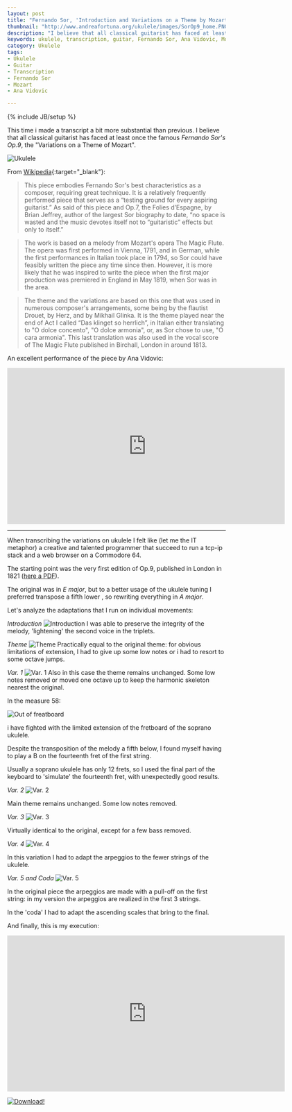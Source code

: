 ```yaml
---
layout: post
title: "Fernando Sor, 'Introduction and Variations on a Theme by Mozart', Op. 9 - My Ukulele version"
thumbnail: "http://www.andreafortuna.org/ukulele/images/SorOp9_home.PNG"
description: "I believe that all classical guitarist has faced at least once the famous Fernando Sor's Op.9, the 'Variations on a Theme of Mozart'."
keywords: ukulele, transcription, guitar, Fernando Sor, Ana Vidovic, Mozart, Op. 9
category: Ukulele
tags: 
- Ukulele
- Guitar
- Transcription
- Fernando Sor
- Mozart
- Ana Vidovic

---
```

{% include JB/setup %}

This time i made a transcript a bit more substantial than previous.
I believe that all classical guitarist has faced at least once the famous *Fernando Sor's Op.9*, the "Variations on a Theme of Mozart".

![Ukulele](/ukulele/images/SorOp9_home.PNG)
<!-- more -->

From [Wikipedia](https://en.wikipedia.org/wiki/Introduction_and_Variations_on_a_Theme_by_Mozart_(Sor)){:target="_blank"}:

>This piece embodies Fernando Sor's best characteristics as a composer, requiring great technique. It is a relatively frequently performed piece that serves as a “testing ground for every aspiring guitarist.” As said of this piece and Op.7, the Folies d’Espagne, by Brian Jeffrey, author of the largest Sor biography to date, “no space is wasted and the music devotes itself not to “guitaristic” effects but only to itself.” 

>The work is based on a melody from Mozart's opera The Magic Flute. The opera was first performed in Vienna, 1791, and in German, while the first performances in Italian took place in 1794, so Sor could have feasibly written the piece any time since then. However, it is more likely that he was inspired to write the piece when the first major production was premiered in England in May 1819, when Sor was in the area.

>The theme and the variations are based on this one that was used in numerous composer's arrangements, some being by the flautist Drouet, by Herz, and by Mikhail Glinka. It is the theme played near the end of Act I called “Das klinget so herrlich”, in Italian either translating to "O dolce concento", "O dolce armonia", or, as Sor chose to use, "O cara armonia". This last translation was also used in the vocal score of The Magic Flute published in Birchall, London in around 1813.

An excellent performance of the piece by Ana Vidovic:

<iframe width="640" height="360" src="https://www.youtube.com/embed/iaEcDgxm8es" frameborder="0" allowfullscreen></iframe>

<hr/>

When transcribing the variations on ukulele I felt like (let me the IT metaphor) a creative and talented programmer that succeed to run a   tcp-ip stack and a web browser on a Commodore 64.

The starting point was the very first edition of Op.9, published in London in 1821 ([here a PDF](http://imslp.org/wiki/Special:ReverseLookup/112346)).

The original was in *E major*, but to a better usage of the ukulele tuning I preferred transpose a fifth lower , so rewriting everything in *A major*.


Let's analyze the adaptations that I run on individual movements:

*Introduction*
![Introduction](/ukulele/images/SorOp9_intro.PNG)
I was able to preserve the integrity of the melody, 'lightening' the second voice in the triplets.



*Theme*
![Theme](/ukulele/images/SorOp9_theme.PNG)
Practically equal to the original theme: for obvious limitations of extension, I had to give up some low notes or i had to resort to some octave jumps.


*Var. 1*
![Var. 1](/ukulele/images/SorOp9_var_1.PNG)
Also in this case the theme remains unchanged. Some low notes removed or moved one octave up to keep the  harmonic skeleton nearest the original.

In the measure 58:

![Out of freatboard](/ukulele/images/SorOp9_var_1_out_fret.PNG)

i have fighted with the limited extension of the fretboard of the soprano ukulele.

Despite the transposition of the melody a fifth below, I found myself having to play a B on the fourteenth fret of the first string.

Usually a soprano ukulele has only 12 frets, so I used the final part of the keyboard to 'simulate' the fourteenth fret, with unexpectedly good results.

*Var. 2*
![Var. 2](/ukulele/images/SorOp9_var_2.PNG)

Main theme remains unchanged. Some low notes removed.

*Var. 3*
![Var. 3](/ukulele/images/SorOp9_var_3.PNG)

Virtually identical to the original, except for a few bass removed.

*Var. 4*
![Var. 4](/ukulele/images/SorOp9_var_4.PNG)

In this variation I had to adapt the arpeggios to the fewer strings of the ukulele.

*Var. 5 and Coda*
![Var. 5](/ukulele/images/SorOp9_var_5.PNG)

In the original piece the arpeggios are made with a pull-off on the first string: in my version the arpeggios are realized in the first 3 strings. 

In the 'coda' I had to adapt the ascending scales that bring to the final.

And finally, this is my execution:

<iframe width="640" height="360" src="https://www.youtube.com/embed/oaiJPxOzb0Y" frameborder="0" allowfullscreen></iframe>

[![Download!](http://www.andreafortuna.org/images/Download-PDF-Button.png)](http://www.andreafortuna.org/ukulele/files/Matteo_Carcassi_Andantino_in_C.pdf)

